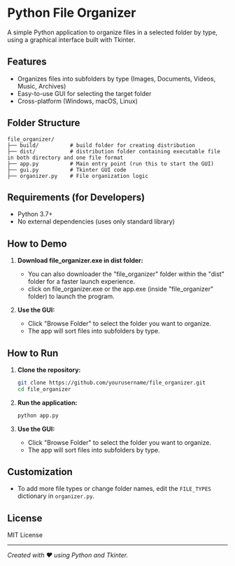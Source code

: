 # Python File Organizer

A simple Python application to organize files in a selected folder by type, using a graphical interface built with Tkinter.

## Features

- Organizes files into subfolders by type (Images, Documents, Videos, Music, Archives)
- Easy-to-use GUI for selecting the target folder
- Cross-platform (Windows, macOS, Linux)

## Folder Structure

```
file_organizer/
├── build/          # build folder for creating distribution
├── dist/           # distribution folder containing executable file in both directory and one file format
├── app.py          # Main entry point (run this to start the GUI)
├── gui.py          # Tkinter GUI code
├── organizer.py    # File organization logic
```

## Requirements (for Developers)

- Python 3.7+
- No external dependencies (uses only standard library)

## How to Demo

1. **Download file_organizer.exe in dist folder:**

   - You can also downloader the "file_organizer" folder within the "dist" folder for a faster launch experience.
   - click on file_organizer.exe or the app.exe (inside "file_organizer" folder) to launch the program.

2. **Use the GUI:**
   - Click "Browse Folder" to select the folder you want to organize.
   - The app will sort files into subfolders by type.

## How to Run

1. **Clone the repository:**

   ```bash
   git clone https://github.com/yourusername/file_organizer.git
   cd file_organizer
   ```

2. **Run the application:**

   ```bash
   python app.py
   ```

3. **Use the GUI:**
   - Click "Browse Folder" to select the folder you want to organize.
   - The app will sort files into subfolders by type.

## Customization

- To add more file types or change folder names, edit the `FILE_TYPES` dictionary in `organizer.py`.

## License

MIT License

---

_Created with ❤️ using Python and Tkinter._
